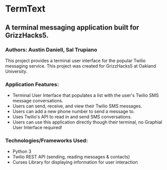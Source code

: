 # TermText

## A terminal messaging application built for GrizzHacks5.

### Authors: Austin Daniell, Sal Trupiano

This project provides a terminal user interface for the popular Twilio messaging service. This project was created for GrizzHacks5 at Oakland University.

### Application Features:
- Terminal User Interface that populates a list with the user's Twilio SMS message conversations.
- Users can send, receive, and view their Twilio SMS messages.
- Users can add a new phone number to send a message to.
- Uses Twilio's API to read in and send SMS conversations.
- Users can use this application directly though their terminal, no Graphial User Interface required!

### Technologies/Frameworks Used:
- Python 3
- Twilio REST API (sending, reading messages & contacts)
- Curses Library for displaying information for user interaction
